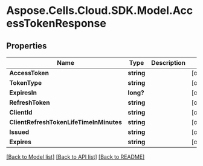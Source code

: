 # Aspose.Cells.Cloud.SDK.Model.AccessTokenResponse
## Properties

Name | Type | Description | Notes
------------ | ------------- | ------------- | -------------
**AccessToken** | **string** |  | [optional] 
**TokenType** | **string** |  | [optional] 
**ExpiresIn** | **long?** |  | [optional] 
**RefreshToken** | **string** |  | [optional] 
**ClientId** | **string** |  | [optional] 
**ClientRefreshTokenLifeTimeInMinutes** | **string** |  | [optional] 
**Issued** | **string** |  | [optional] 
**Expires** | **string** |  | [optional] 

[[Back to Model list]](../README.md#documentation-for-models) [[Back to API list]](../README.md#documentation-for-api-endpoints) [[Back to README]](../README.md)

